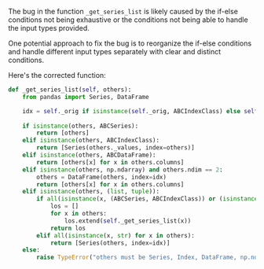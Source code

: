 The bug in the function `_get_series_list` is likely caused by the if-else conditions not being exhaustive or the conditions not being able to handle the input types provided.

One potential approach to fix the bug is to reorganize the if-else conditions and handle different input types separately with clear and distinct conditions.

Here's the corrected function:

```python
def _get_series_list(self, others):
    from pandas import Series, DataFrame

    idx = self._orig if isinstance(self._orig, ABCIndexClass) else self._orig.index
    
    if isinstance(others, ABCSeries):
        return [others]
    elif isinstance(others, ABCIndexClass):
        return [Series(others._values, index=others)]
    elif isinstance(others, ABCDataFrame):
        return [others[x] for x in others.columns]
    elif isinstance(others, np.ndarray) and others.ndim == 2:
        others = DataFrame(others, index=idx)
        return [others[x] for x in others.columns]
    elif isinstance(others, (list, tuple)):
        if all(isinstance(x, (ABCSeries, ABCIndexClass)) or (isinstance(x, np.ndarray) and x.ndim == 1) for x in others):
            los = []
            for x in others:
                los.extend(self._get_series_list(x))
            return los
        elif all(isinstance(x, str) for x in others):
            return [Series(others, index=idx)]
    else:
        raise TypeError("others must be Series, Index, DataFrame, np.ndarray or list-like")
```